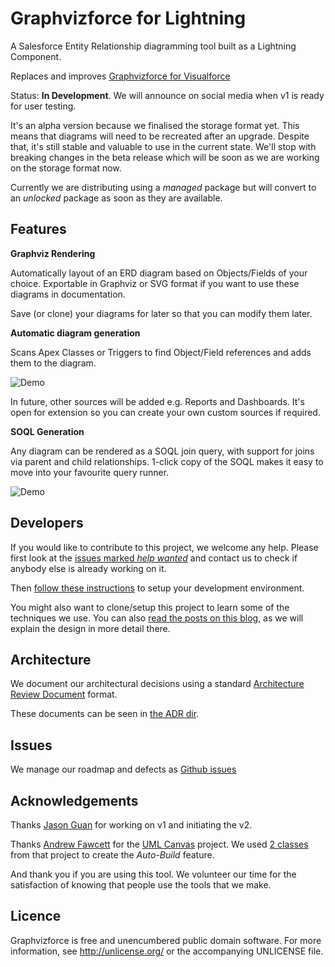 # Graphvizforce for Lightning

A Salesforce Entity Relationship diagramming tool built as a Lightning Component.

Replaces and improves [Graphvizforce for Visualforce](http://stevebuik.github.io/GraphVizForce)

Status: **In Development**. We will announce on social media when v1 is ready for user testing.

It's an alpha version because we finalised the storage format yet. This means that diagrams will need to be recreated after an upgrade.
Despite that, it's still stable and valuable to use in the current state.
We'll stop with breaking changes in the beta release which will be soon as we are working on the storage format now.

Currently we are distributing using a *managed* package but will convert to an *unlocked* package as soon as they are available.

## Features

**Graphviz Rendering**

Automatically layout of an ERD diagram based on Objects/Fields of your choice.
Exportable in Graphviz or SVG format if you want to use these diagrams in documentation.

Save (or clone) your diagrams for later so that you can modify them later.

**Automatic diagram generation**

Scans Apex Classes or Triggers to find Object/Field references and adds them to the diagram.

![Demo](doc/assets/auto-build-demo.gif)

In future, other sources will be added e.g. Reports and Dashboards.
It's open for extension so you can create your own custom sources if required.

**SOQL Generation**

Any diagram can be rendered as a SOQL join query, with support for joins via parent and child relationships.
1-click copy of the SOQL makes it easy to move into your favourite query runner.

![Demo](doc/assets/gvf2-demo.gif)

## Developers

If you would like to contribute to this project, we welcome any help.
Please first look at the [issues marked *help wanted*](https://github.com/stevebuik/Graphvizforce-Lightning/issues) and contact us to check if anybody else is already working on it.

Then [follow these instructions](https://github.com/stevebuik/Graphvizforce-Lightning/tree/master/doc/development.md) to setup your development environment.

You might also want to clone/setup this project to learn some of the techniques we use.
You can also [read the posts on this blog](http://stevebuikhuizen.online), as we will explain the design in more detail there.

## Architecture

We document our architectural decisions using a standard [Architecture Review Document](http://thinkrelevance.com/blog/2011/11/15/documenting-architecture-decisions) format.

These documents can be seen in [the ADR dir](https://github.com/stevebuik/Graphvizforce-Lightning/tree/master/doc/ADR).

## Issues

We manage our roadmap and defects as [Github issues](https://github.com/stevebuik/Graphvizforce-Lightning/issues)

## Acknowledgements

Thanks [Jason Guan](https://www.linkedin.com/in/jason-guan-3463a939/) for working on v1 and initiating the v2.

Thanks [Andrew Fawcett](https://www.linkedin.com/in/andyfawcett/) for the [UML Canvas](https://github.com/afawcett/apex-umlcanvas) project. We used [2 classes](https://github.com/stevebuik/Graphvizforce-Lightning/blob/master/graphviz/main/default/classes/ToolingAPI.cls) from that project to create the *Auto-Build* feature.

And thank you if you are using this tool. We volunteer our time for the satisfaction of knowing that people use the tools that we make.

## Licence

Graphvizforce is free and unencumbered public domain software. For more information, see http://unlicense.org/ or the accompanying UNLICENSE file.
